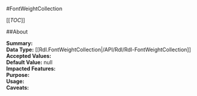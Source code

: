 #FontWeightCollection

[[_TOC_]]

##About

**Summary:**   
**Data Type:** [[Rdl.FontWeightCollection|/API/Rdl/Rdl-FontWeightCollection]]  
**Accepted Values:**   
**Default Value:** null  
**Impacted Features:**   
**Purpose:**   
**Usage:**   
**Caveats:**   

